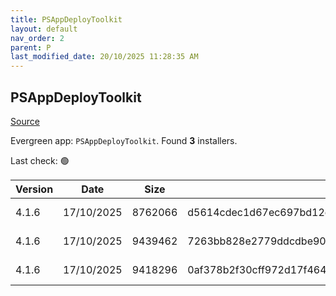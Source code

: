 ```yaml
---
title: PSAppDeployToolkit
layout: default
nav_order: 2
parent: P
last_modified_date: 20/10/2025 11:28:35 AM
---
```


## PSAppDeployToolkit

[Source](https://psappdeploytoolkit.com/)

Evergreen app: `PSAppDeployToolkit`. Found **3** installers.

Last check: 🟢

| Version | Date       | Size    | Sha256                                                           | Architecture | InstallerType | Type | URI                                                                                                                                                                                                                                        |
| ------- | ---------- | ------- | ---------------------------------------------------------------- | ------------ | ------------- | ---- | ------------------------------------------------------------------------------------------------------------------------------------------------------------------------------------------------------------------------------------------ |
| 4.1.6   | 17/10/2025 | 8762066 | d5614cdec1d67ec697bd12ed6da934b90f66e167fc91116e35a6e051b3167528 | x86          | Default       | zip  | [https://github.com/PSAppDeployToolkit/PSAppDeployToolkit/releases/download/4.1.6/PSAppDeployToolkit_ModuleOnly.zip](https://github.com/PSAppDeployToolkit/PSAppDeployToolkit/releases/download/4.1.6/PSAppDeployToolkit_ModuleOnly.zip)   |
| 4.1.6   | 17/10/2025 | 9439462 | 7263bb828e2779ddcdbe90a39028222419ed2d5358b33db4c676b5eb114a60e4 | x86          | Default       | zip  | [https://github.com/PSAppDeployToolkit/PSAppDeployToolkit/releases/download/4.1.6/PSAppDeployToolkit_Template_v3.zip](https://github.com/PSAppDeployToolkit/PSAppDeployToolkit/releases/download/4.1.6/PSAppDeployToolkit_Template_v3.zip) |
| 4.1.6   | 17/10/2025 | 9418296 | 0af378b2f30cff972d17f4647b5080608ccbe4e802104e82ba1eb50077339a34 | x86          | Default       | zip  | [https://github.com/PSAppDeployToolkit/PSAppDeployToolkit/releases/download/4.1.6/PSAppDeployToolkit_Template_v4.zip](https://github.com/PSAppDeployToolkit/PSAppDeployToolkit/releases/download/4.1.6/PSAppDeployToolkit_Template_v4.zip) |
